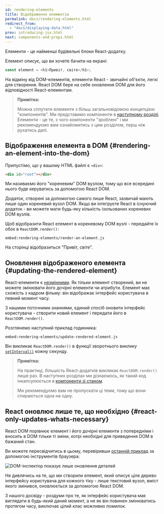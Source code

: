 ```yaml
---
id: rendering-elements
title: Відображення елементів
permalink: docs/rendering-elements.html
redirect_from:
  - "docs/displaying-data.html"
prev: introducing-jsx.html
next: components-and-props.html
---
```


Елементи - це найменші будівельні блоки React-додатку.

Елемент описує, що ви хочете бачити на екрані:

```js
const element = <h1>Привіт, світе</h1>;
```

На відміну від DOM-елементів, елементи React - звичайні об'єкти, легкі для створення. React DOM
бере на себе оновлення DOM для його відповідності React-елементам.

>**Примітка:**
>
>Можна сплутати елементи з більш загальновідомою концепцією "компонентів". Ми представимо компоненти в [наступному розділі](/docs/components-and-props.html). Елементи - це те, з чого компоненти "зроблені" і ми рекомендуємо вам ознайомитись з цим розділом, перш ніж рухатись далі.

## Відображення елемента в DOM {#rendering-an-element-into-the-dom}

Припустімо, що у вашому HTML файлі є `<div>`:

```html
<div id="root"></div>
```

Ми називаємо його "кореневим" DOM вузлом, тому що все всередині нього буде керуватись за допомогою React DOM.

Додаток, створені за допомогою самого лише React, зазвичай мають лише один кореневий вузол DOM. Якщо ви інтегруєте React в існуючий додаток - ви можете мати будь-яку кількість ізольованих кореневих DOM вузлів.

Щоб відобразити React елемент в кореневому DOM вузлі - передайте їх обох в `ReactDOM.render()`:

`embed:rendering-elements/render-an-element.js`

[](codepen://rendering-elements/render-an-element)

На сторінці відобразиться "Привіт, світе".

## Оновлення відображеного елемента {#updating-the-rendered-element}

React-елементи є [незмінними](https://uk.wikipedia.org/wiki/Незмінний_об%27єкт). Як тільки елемент створений, ви не можете змінювати його дочірні елементи чи атрибути. Елемент має схожість з кадром фільму: він відображає інтерфейс користувача в певний момент часу.

З нашими поточними знаннями, єдиний спосіб оновити інтерфейс користувача - створити новий елемент і передати його в `ReactDOM.render()`.

Розглянемо наступний приклад годинника:

`embed:rendering-elements/update-rendered-element.js`

[](codepen://rendering-elements/update-rendered-element)

Він викликає `ReactDOM.render()` в функції зворотнього виклику [`setInterval()`](https://developer.mozilla.org/uk/docs/Web/API/WindowOrWorkerGlobalScope/setInterval) кожну секунду.

>**Примітка:**
>
> На практиці, більшість React-додатків викликає `ReactDOM.render()` лише раз. В наступних розділах ми дізнаємось, як такий код інкапсулюється в [компоненти зі станом](/docs/state-and-lifecycle.html).
>
>Ми рекомендуємо вам не пропускати ці теми, тому що вони спираються одна на одну.

## React оновлює лише те, що необхідно {#react-only-updates-whats-necessary}

React DOM порівнює елемент і його дочірні елементи з попередніми і вносить в DOM тільки ті зміни, котрі необхідні для приведення DOM в бажаний стан.

Ви можете пересвідчитись в цьому, перевіривши [останній приклад](codepen://rendering-elements/update-rendered-element) за допомогою інструментів браузера:

![DOM-інспектор показує лише оновлення деталей](../images/docs/granular-dom-updates.gif)

Не дивлячись на те, що ми створили елемент, який описує ціле дерево інтерфейсу користувача для кожного тіку - лише текстовий вузол, вміст якого змінився, оновлюється за допомогою React DOM.

З нашого досвіду - роздуми про те, як інтерфейс користувача має виглядати в будь-який даний момент, а не як він повинен змінюватись протягом часу, виключає цілий клас можливих помилок.